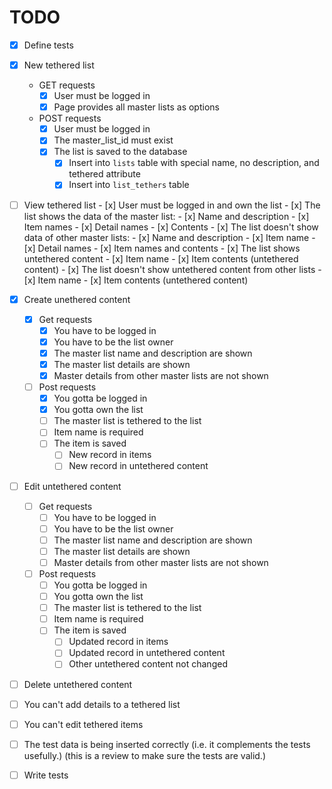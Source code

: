# TODO

- [x] Define tests

- [x] New tethered list
    - GET requests
        - [x] User must be logged in
        - [x] Page provides all master lists as options
    - POST requests
        - [x] User must be logged in
        - [x] The master_list_id must exist
        - [x] The list is saved to the database
            - [x] Insert into `lists` table with special name, no description, and tethered attribute
            - [x] Insert into `list_tethers` table
- [ ] View tethered list
        - [x] User must be logged in and own the list
        - [x] The list shows the data of the master list:
            - [x] Name and description
            - [x] Item names
            - [x] Detail names
            - [x] Contents
        - [x] The list doesn't show data of other master lists:
            - [x] Name and description
            - [x] Item name
            - [x] Detail names
            - [x] Item names and contents
        - [x] The list shows untethered content
            - [x] Item name
            - [x] Item contents (untethered content)
        - [x] The list doesn't show untethered content from other lists
            - [x] Item name
            - [x] Item contents (untethered content)
- [x] Create unethered content
    - [x] Get requests
        - [x] You have to be logged in
        - [x] You have to be the list owner
        - [x] The master list name and description are shown
        - [x] The master list details are shown
        - [x] Master details from other master lists are not shown
    - [ ] Post requests
        - [x] You gotta be logged in
        - [x] You gotta own the list
        - [ ] The master list is tethered to the list
        - [ ] Item name is required
        - [ ] The item is saved
            - [ ] New record in items
            - [ ] New record in untethered content
- [ ] Edit untethered content
    - [ ] Get requests
        - [ ] You have to be logged in
        - [ ] You have to be the list owner
        - [ ] The master list name and description are shown
        - [ ] The master list details are shown
        - [ ] Master details from other master lists are not shown
    - [ ] Post requests
        - [ ] You gotta be logged in
        - [ ] You gotta own the list
        - [ ] The master list is tethered to the list
        - [ ] Item name is required
        - [ ] The item is saved
            - [ ] Updated record in items
            - [ ] Updated record in untethered content
            - [ ] Other untethered content not changed
- [ ] Delete untethered content
- [ ] You can't add details to a tethered list
- [ ] You can't edit tethered items
- [ ] The test data is being inserted correctly (i.e. it complements the tests usefully.) (this is a review to make sure the tests are valid.)

- [ ] Write tests
